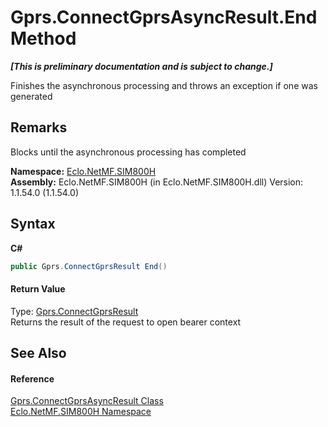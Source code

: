 # Gprs.ConnectGprsAsyncResult.End Method 
 _**\[This is preliminary documentation and is subject to change.\]**_

Finishes the asynchronous processing and throws an exception if one was generated 

## Remarks
Blocks until the asynchronous processing has completed

**Namespace:**&nbsp;<a href="N_Eclo_NetMF_SIM800H">Eclo.NetMF.SIM800H</a><br />**Assembly:**&nbsp;Eclo.NetMF.SIM800H (in Eclo.NetMF.SIM800H.dll) Version: 1.1.54.0 (1.1.54.0)

## Syntax

**C#**<br />
``` C#
public Gprs.ConnectGprsResult End()
```


#### Return Value
Type: <a href="T_Eclo_NetMF_SIM800H_Gprs_ConnectGprsResult">Gprs.ConnectGprsResult</a><br />Returns the result of the request to open bearer context

## See Also


#### Reference
<a href="T_Eclo_NetMF_SIM800H_Gprs_ConnectGprsAsyncResult">Gprs.ConnectGprsAsyncResult Class</a><br /><a href="N_Eclo_NetMF_SIM800H">Eclo.NetMF.SIM800H Namespace</a><br />